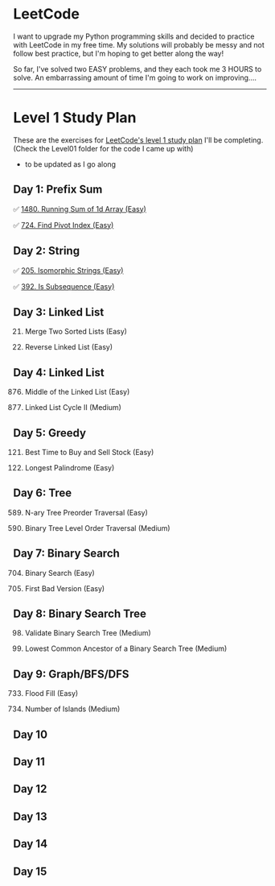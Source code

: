 # LeetCode

I want to upgrade my Python programming skills and decided to practice with LeetCode in my free time.
My solutions will probably be messy and not follow best practice, but I'm hoping to get better along the way!

So far, I've solved two EASY problems, and they each took me 3 HOURS to solve.
An embarrassing amount of time I'm going to work on improving....

---

# Level 1 Study Plan
These are the exercises for [LeetCode's level 1 study plan](https://leetcode.com/study-plan/leetcode-75/?progress=xd10rjbg) I'll be completing.
(Check the Level01 folder for the code I came up with)
* to be updated as I go along

## Day 1: Prefix Sum
✅ [1480. Running Sum of 1d Array (Easy)](https://leetcode.com/problems/running-sum-of-1d-array/?envType=study-plan&id=level-1)

✅ [724. Find Pivot Index (Easy)](https://leetcode.com/problems/find-pivot-index/?envType=study-plan&id=level-1)

## Day 2: String
✅ [205. Isomorphic Strings (Easy)](https://leetcode.com/problems/isomorphic-strings/?envType=study-plan&id=level-1)

✅ [392. Is Subsequence (Easy)](https://leetcode.com/problems/is-subsequence/?envType=study-plan&id=level-1)

## Day 3: Linked List
21. Merge Two Sorted Lists (Easy)

206. Reverse Linked List (Easy)

## Day 4: Linked List
876. Middle of the Linked List (Easy)

878. Linked List Cycle II (Medium)

## Day 5: Greedy 
121. Best Time to Buy and Sell Stock (Easy)
 
409. Longest Palindrome (Easy)

## Day 6: Tree
589. N-ary Tree Preorder Traversal (Easy)

591. Binary Tree Level Order Traversal (Medium)

## Day 7: Binary Search
704. Binary Search (Easy)

706. First Bad Version (Easy)

## Day 8: Binary Search Tree
98. Validate Binary Search Tree (Medium)
 
235. Lowest Common Ancestor of a Binary Search Tree (Medium)

## Day 9: Graph/BFS/DFS
733. Flood Fill (Easy)

735. Number of Islands (Medium)

## Day 10
## Day 11
## Day 12
## Day 13
## Day 14
## Day 15
